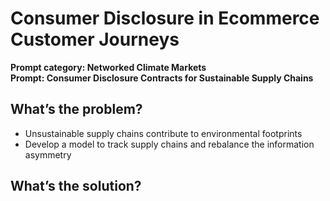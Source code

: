 # Consumer Disclosure in Ecommerce Customer Journeys

**Prompt category: Networked Climate Markets** \
**Prompt: Consumer Disclosure Contracts for Sustainable Supply Chains**

## What’s the problem?
- Unsustainable supply chains contribute to environmental footprints
- Develop a model to track supply chains and rebalance the information asymmetry 

## What’s the solution?
